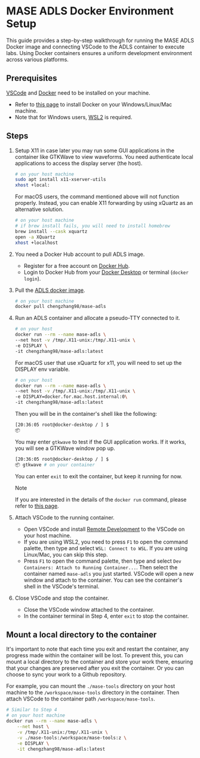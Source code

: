# MASE ADLS Docker Environment Setup

This guide provides a step-by-step walkthrough for running the MASE ADLS Docker image and connecting VSCode to the ADLS container to execute labs. Using Docker containers ensures a uniform development environment across various platforms.

## Prerequisites

[VSCode](https://code.visualstudio.com/) and [Docker](https://www.docker.com/) need to be installed on your machine.

- Refer to [this page](https://docs.docker.com/desktop/) to install Docker on your Windows/Linux/Mac machine.
- Note that for Windows users, [WSL2](https://learn.microsoft.com/en-us/windows/wsl/install) is required.

## Steps

1. Setup X11 in case later you may run some GUI applications in the container like GTKWave to view waveforms. You need authenticate local applications to access the display server (the host).

    ```bash
    # on your host machine
    sudo apt install x11-xserver-utils
    xhost +local:
    ```

    For macOS users, the command mentioned above will not function properly. Instead, you can enable X11 forwarding by using xQuartz as an alternative solution.

    ```bash
    # on your host machine
    # if brew install fails, you will need to install homebrew
    brew install --cask xquartz
    open -a XQuartz
    xhost +localhost
    ```

2. You need a Docker Hub account to pull ADLS image.
    - Register for a free account on [Docker Hub](https://hub.docker.com/).
    - Login to Docker Hub from your [Docker Desktop](https://www.docker.com/products/docker-desktop/) or terminal (`docker login`).

3. Pull the [ADLS docker image](https://hub.docker.com/r/chengzhang98/mase-adls).

    ```bash
    # on your host machine
    docker pull chengzhang98/mase-adls
    ```

4. Run an ADLS container and allocate a pseudo-TTY connected to it.

    ```bash
    # on your host
    docker run --rm --name mase-adls \
    --net host -v /tmp/.X11-unix:/tmp/.X11-unix \
    -e DISPLAY \
    -it chengzhang98/mase-adls:latest
    ```
    For macOS user that use xQuartz for x11, you will need to set up the DISPLAY env variable.
   
    ```bash
    # on your host
    docker run --rm --name mase-adls \
    --net host -v /tmp/.X11-unix:/tmp/.X11-unix \
    -e DISPLAY=docker.for.mac.host.internal:0\
    -it chengzhang98/mase-adls:latest
    ```


    Then you will be in the container's shell like the following:

    ```bash
    [20:36:05 root@docker-desktop / ] $
    📦
    ```

    You may enter `gtkwave` to test if the GUI application works. If it works, you will see a GTKWave window pop up.

    ```bash
    [20:36:05 root@docker-desktop / ] $
    📦 gtkwave # on your container
    ```

    You can enter `exit` to exit the container, but keep it running for now.

    > [!NOTE]
    > If you are interested in the details of the `docker run` command, please refer to [this page](https://docs.docker.com/engine/reference/commandline/run/).

5. Attach VSCode to the running container.

    - Open VSCode and install [Remote Development](https://marketplace.visualstudio.com/items?itemName=ms-vscode-remote.vscode-remote-extensionpack) to the VSCode on your host machine.
    - If you are using WSL2, you need to press `F1` to open the command palette, then type and select `WSL: Connect to WSL`. If you are using Linux/Mac, you can skip this step.
    - Press `F1` to open the command palette, then type and select `Dev Containers: Attach to Running Container...`. Then select the container named `mase-adls` you just started. VSCode will open a new window and attach to the container. You can see the container's shell in the VSCode's terminal.

6. Close VSCode and stop the container.

    - Close the VSCode window attached to the container.
    - In the container terminal in Step 4, enter `exit` to stop the container.

## Mount a local directory to the container

It's important to note that each time you exit and restart the container, any progress made within the container will be lost. To prevent this, you can mount a local directory to the container and store your work there, ensuring that your changes are preserved after you exit the container. Or you can choose to sync your work to a Github repository.

For example, you can mount the `./mase-tools` directory on your host machine to the `/workspace/mase-tools` directory in the container. Then attach VSCode to the container path `/workspace/mase-tools`.

```bash
# Similar to Step 4
# on your host machine
docker run --rm --name mase-adls \
    --net host \
    -v /tmp/.X11-unix:/tmp/.X11-unix \
    -v ./mase-tools:/workspace/mase-tools:z \
    -e DISPLAY \
    -it chengzhang98/mase-adls:latest
```
